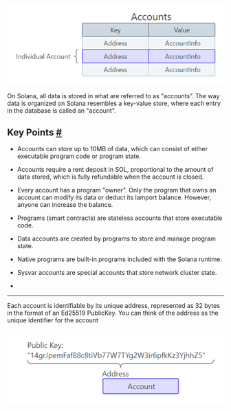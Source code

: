 ![alt text](image.png)

On Solana, all data is stored in what are referred to as "accounts”. The way data is organized on Solana resembles a key-value store, where each entry in the database is called an "account".

Key Points [#](https://solana.com/docs/core/accounts#key-points)
----------------------------------------------------------------

-   Accounts can store up to 10MB of data, which can consist of either executable program code or program state.

-   Accounts require a rent deposit in SOL, proportional to the amount of data stored, which is fully refundable when the account is closed.

-   Every account has a program "owner". Only the program that owns an account can modify its data or deduct its lamport balance. However, anyone can increase the balance.

-   Programs (smart contracts) are stateless accounts that store executable code.

-   Data accounts are created by programs to store and manage program state.

-   Native programs are built-in programs included with the Solana runtime.

-   Sysvar accounts are special accounts that store network cluster state.
-   
----------

Each account is identifiable by its unique address, represented as 32 bytes in the format of an Ed25519 PublicKey. You can think of the address as the unique identifier for the account

![alt text](image-1.png)